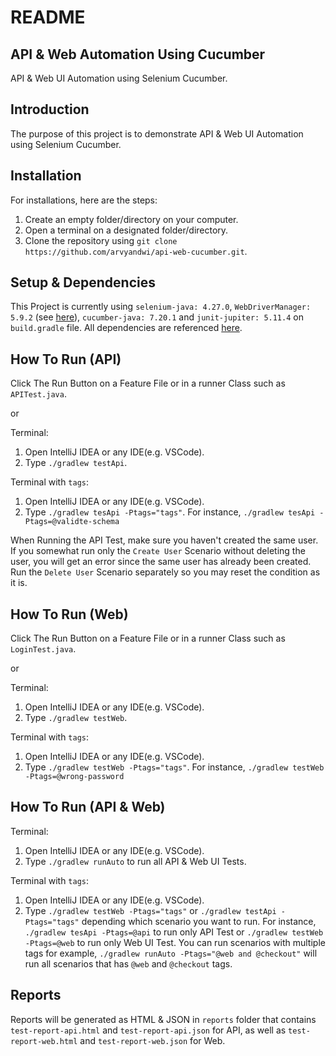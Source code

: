 ﻿# README

## API & Web Automation Using Cucumber
API & Web UI Automation using Selenium Cucumber.

## Introduction
The purpose of this project is to demonstrate API & Web UI Automation using Selenium Cucumber.

## Installation
For installations, here are the steps:
1. Create an empty folder/directory on your computer.
2. Open a terminal on a designated folder/directory.
3. Clone the repository using `git clone https://github.com/arvyandwi/api-web-cucumber.git`.

## Setup & Dependencies
This Project is currently using `selenium-java: 4.27.0`, `WebDriverManager: 5.9.2` (see [here](https://github.com/bonigarcia/webdrivermanager)), `cucumber-java: 7.20.1` and `junit-jupiter: 5.11.4` on `build.gradle` file. All dependencies are referenced [here](https://mvnrepository.com/).

## How To Run (API)
Click  The Run Button on a Feature File or in a runner Class such as `APITest.java`.

or

Terminal:
1. Open IntelliJ IDEA or any IDE(e.g. VSCode).
2. Type `./gradlew testApi`.

Terminal with `tags`:
1. Open IntelliJ IDEA or any IDE(e.g. VSCode).
2. Type `./gradlew tesApi -Ptags="tags"`. For instance, `./gradlew tesApi -Ptags=@validte-schema`

When Running the API Test, make sure you haven't created the same user. If you somewhat run only the `Create User` Scenario without deleting the user, you will get an error since the same user has already been created. Run the `Delete User` Scenario separately so you may reset the condition as it is.  

## How To Run (Web)
Click  The Run Button on a Feature File or in a runner Class such as `LoginTest.java`.

or

Terminal:
1. Open IntelliJ IDEA or any IDE(e.g. VSCode).
2. Type `./gradlew testWeb`.

Terminal with `tags`:
1. Open IntelliJ IDEA or any IDE(e.g. VSCode).
2. Type `./gradlew testWeb -Ptags="tags"`. For instance, `./gradlew testWeb -Ptags=@wrong-password`

## How To Run (API & Web)
Terminal:
1. Open IntelliJ IDEA or any IDE(e.g. VSCode).
2. Type `./gradlew runAuto` to run all API & Web UI Tests.

Terminal with `tags`:
1. Open IntelliJ IDEA or any IDE(e.g. VSCode).
2. Type `./gradlew testWeb -Ptags="tags"` or `./gradlew testApi -Ptags="tags"` depending which scenario you want to run. For instance, `./gradlew tesApi -Ptags=@api` to run only API Test or `./gradlew testWeb -Ptags=@web` to run only Web UI Test. You can run scenarios with multiple tags for example, `./gradlew runAuto -Ptags="@web and @checkout"` will run all scenarios that has `@web` and `@checkout` tags.

## Reports
Reports will be generated as HTML & JSON in `reports` folder that contains `test-report-api.html` and `test-report-api.json` for API, as well as `test-report-web.html` and `test-report-web.json` for Web.





